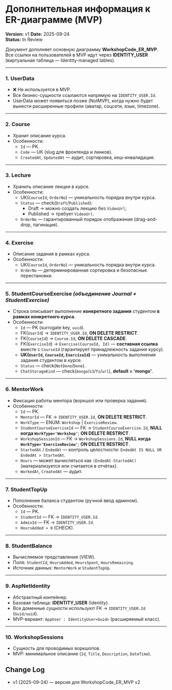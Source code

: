 # Дополнительная информация к ER-диаграмме (MVP)
**Version:** v1
**Date:** 2025-09-24  
**Status:** In Review  


Документ дополняет основную диаграмму **WorkshopCode_ER_MVP**.  
Все ссылки на пользователей в MVP идут через **IDENTITY_USER** (виртуальная таблица — Identity-managed tables).

---

### 1. **UserData**
- ❌ Не используется в MVP.  
- Все бизнес-сущности ссылаются напрямую на `IDENTITY_USER.Id`.  
- UserData может появиться позже (NotMVP), когда нужно будет вынести расширенные профили (аватар, соцсети, язык, timezone).  

---

### 2. **Course**
- Хранит описание курса.  
- Особенности:  
  * `Id` — PK.  
  * `Code` — UK (slug для фронтенда и линков).  
  * `CreatedAt`, `UpdatedAt` — аудит, сортировка, кеш-инвалидация.  

---

### 3. **Lecture**
- Хранить описание лекции в курсе.  
- Особенности:  
  * UK(`CourseId`, `OrderNo`) — уникальность порядка внутри курса.  
  * `Status` — check(`Draft`/`Published`):  
    - Draft → можно создать лекцию без `VideoUrl`;  
    - Published → требует `VideoUrl`.  
  * `OrderNo` — гарантированный порядок отображения (drag-and-drop, пагинация).  

---

### 4. **Exercise**
- Описание задания в рамках курса.  
- Особенности:  
  * UK(`CourseId`, `OrderNo`) — уникальность порядка внутри курса.  
  * `OrderNo` — детерминированная сортировка и безопасные перестановки.  

---

### 5. **StudentCourseExercise**  _(объединение Journal + StudentExercise)_
- Строка описывает выполнение **конкретного задания** студентом **в рамках конкретного курса**.  
- Особенности:  
  * `Id` — PK (surrogate key, `uuid`).  
  * FK(`UserId`)   → `IDENTITY_USER.Id`, **ON DELETE RESTRICT**.  
  * FK(`CourseId`) → `Course.Id`, **ON DELETE CASCADE**.  
  * FK(`ExerciseId`) → `Exercise(CourseId, Id)` — **составная ссылка** вместе с `CourseId` (гарантирует принадлежность задания курсу).  
  * **UK(`UserId`, `CourseId`, `ExerciseId`)** — уникальность выполнения задания студентом в курсе.  
  * `Status` — check(`NotDone`/`Done`).  
  * `ChatStorageKind` — check(`mongo`/`s3`/`fs`/`url`), **default = 'mongo'**.  

---

### 6. **MentorWork**
- Фиксация работы ментора (воркшоп или проверка задания).  
- Особенности:  
  * `Id` — PK.  
  * `MentorId` — FK → `IDENTITY_USER.Id`, **ON DELETE RESTRICT**.  
  * `WorkType` — ENUM: `Workshop` \| `ExerciseReview`.  
  * `StudentCourseExerciseId` — FK → `StudentCourseExercise.Id`, **NULL когда `WorkType='Workshop'`**; **ON DELETE RESTRICT**.  
  * `WorkshopSessionId` — FK → `WorkshopSessions.Id`, **NULL когда `WorkType='ExerciseReview'`**; **ON DELETE RESTRICT**.  
  * `StartedAt` / `EndedAt` — контроль целостности: `EndedAt IS NULL OR EndedAt > StartedAt`.  
  * `Hours` — может вычисляться как `(EndedAt-StartedAt)` (материализуется или считается в отчётах).  
  * `WorkedAt`, `CreatedAt` — аудит.  

---

### 7. **StudentTopUp**
- Пополнение баланса студентом (ручной ввод админом).  
- Особенности:  
  * `Id` — PK.  
  * `StudentId` — FK → `IDENTITY_USER.Id`.  
  * `AdminId` — FK → `IDENTITY_USER.Id`.  
  * `HoursAdded > 0` (CHECK).  

---

### 8. **StudentBalance**
- Вычисляемое представление (VIEW).  
- Поля: `StudentId`, `HoursAdded`, `HoursSpent`, `HoursRemaining`.  
- Источник данных: `MentorWork` и `StudentTopUp`.  

---

### 9. **AspNetIdentity**
- Абстрактный контейнер.  
- Базовая таблица: **IDENTITY_USER** (Identity).  
- Все доменные сущности используют FK → `IDENTITY_USER.Id` (`Guid/uuid`).  
- MVP-вариант: `AppUser : IdentityUser<Guid>` (расширяемый класс).  

---

### 10. **WorkshopSessions**
- Сущность для проводимых воркшопов.  
- MVP: минимальное описание (`Id`, `Title`, `Description`, `DateTime`).  

## Change Log  
- v1 (2025-09-24) —  версия для WorkshopCode_ER_MVP v2 